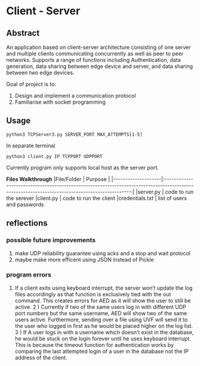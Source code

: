 # Client - Server 

## Abstract
An application based on client-server architecture consisting of one server and multiple clients communicating concurrently as well as peer to peer networks. Supports a range of functions including Authentication, data generation, data sharing between edge device and server, and data sharing between two edge devices.

Goal of project is to:
1. Design and implement a communication protocol
2. Familiarise with socket programming

## Usage
```
python3 TCPServer3.py SERVER_PORT MAX_ATTEMPTS[1-5]
```
In separate terminal
```
python3 client.py IP TCPPORT UDPPORT
```
Currently program only supports local host as the server port.

**Files Walkthrough**
|File/Folder         | Purpose                                                                                                                                        |
|--------------------|:----------------------------------------------------------------------------------------------------------------------------------------------:|
|server.py      | code to run the serever
|client.py         | code to run the client
|credentials.txt      | list of users and passwords

## reflections
### possible future improvements
1) make UDP reliability guarantee using acks and a stop and wait protocol
2) maybe make more efficent using JSON instead of Pickle
### program errors
1) If a client exits using keyboard interrupt, the server won’t update the log files accordingly as that function is exclusively tied with the out command. This creates errors for AED as it will show the user to still be active.
2 ) Currently if two of the same users log in with different UDP port numbers but the same username, AED will show two of the same users active. Furthermore, sending over a file using UVF will send it to the user who logged in first as he would be placed higher on the log list.
3 ) If A user logs in with a username which doesn’t exist in the database, he would be stuck on the login forever until he uses keyboard interrupt. This is because the timeout function for authentication works by comparing the last attempted login of a user in the database not the IP address of the client.

